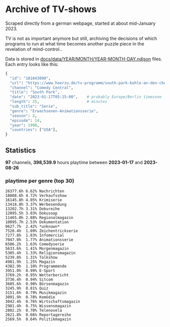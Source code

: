 # Archive of TV-shows

Scraped directly from a german webpage, started at about mid-January 2023.

TV is not as important anymore but still, archiving the decisions of which programs to run at what time
becomes another puzzle piece in the revelation of mind-control.. 

Data is stored in [docs/data/YEAR/MONTH/YEAR-MONTH-DAY.ndjson](docs/data/) files. 
Each entry looks like this:

```python
{
  "id": "181043890", 
  "url": "https://www.hoerzu.de/tv-programm/south-park-kohle-an-den-chefkoch/bid_181043890/", 
  "channel": "Comedy Central", 
  "title": "South Park", 
  "date": "2023-01-17T05:15:00",    # probably Europe/Berlin timezone 
  "length": 25,                     # minutes 
  "sub_title": "Serie", 
  "genre": "Erwachsenen-Animationsserie", 
  "season": 2, 
  "episode": 14, 
  "year": 1998, 
  "countries": ["USA"],
}
```

## Statistics

**97** channels, **398,539.9** hours playtime between **2023-01-17** and **2023-08-26**


### playtime per genre (top 30)

    26377.6h 6.62% Nachrichten
    18808.6h 4.72% Verkaufsshow
    16145.8h 4.05% Krimiserie
    13418.8h 3.37% Werbesendung
    13202.7h 3.31% Dokureihe
    12095.5h 3.03% Dokusoap
    11465.0h 2.88% Regionalmagazin
    10095.7h 2.53% Dokumentation
    9627.7h  2.42% *unknown*
    7520.4h  1.89% Zeichentrickserie
    7277.8h  1.83% Infomercial
    7047.0h  1.77% Animationsserie
    6506.2h  1.63% Comedyserie
    5633.6h  1.41% Morgenmagazin
    5305.4h  1.33% Religionsmagazin
    5239.8h  1.31% Talkshow
    4981.9h  1.25% Magazin
    4382.9h  1.10% Programmende
    3951.0h  0.99% E-Sport
    3769.2h  0.95% Wetterbericht
    3736.4h  0.94% Sitcom
    3605.6h  0.90% Börsenmagazin
    3245.9h  0.81% Quiz
    3151.6h  0.79% Musikmagazin
    3091.9h  0.78% Komödie
    3042.4h  0.76% Wirtschaftsmagazin
    2981.4h  0.75% Wissensmagazin
    2802.2h  0.70% Telenovela
    2621.8h  0.66% Reportagereihe
    2569.5h  0.64% Politikmagazin
